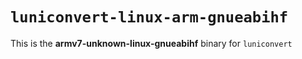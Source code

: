 # `luniconvert-linux-arm-gnueabihf`

This is the **armv7-unknown-linux-gnueabihf** binary for `luniconvert`
